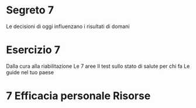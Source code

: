 

# Segreto 7

Le decisioni di oggi influenzano i risultati di domani


# Esercizio 7 
Dalla cura alla riabilitazione 
Le 7 aree 
Il test sullo stato di salute per chi fa
Le guide nel tuo paese


# 7 Efficacia personale Risorse 



<!--stackedit_data:
eyJoaXN0b3J5IjpbMzI5MDQxMzQ4LDExODI3Nzk4MTAsMTk2Mz
MxNTE3NywtMTY4MTk0ODU1OF19
-->